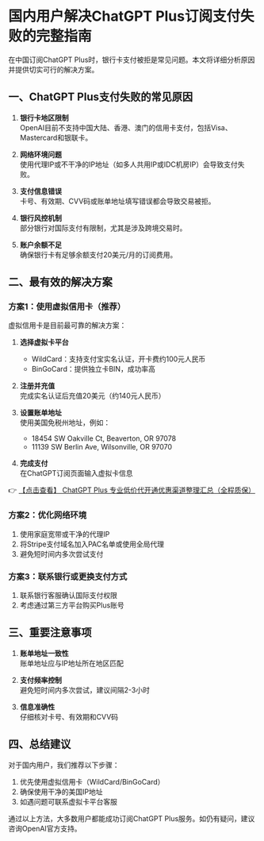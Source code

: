 # 国内用户解决ChatGPT Plus订阅支付失败的完整指南

在中国订阅ChatGPT Plus时，银行卡支付被拒是常见问题。本文将详细分析原因并提供切实可行的解决方案。

## 一、ChatGPT Plus支付失败的常见原因

1. **银行卡地区限制**  
   OpenAI目前不支持中国大陆、香港、澳门的信用卡支付，包括Visa、Mastercard和银联卡。

2. **网络环境问题**  
   使用代理IP或不干净的IP地址（如多人共用IP或IDC机房IP）会导致支付失败。

3. **支付信息错误**  
   卡号、有效期、CVV码或账单地址填写错误都会导致交易被拒。

4. **银行风控机制**  
   部分银行对国际支付有限制，尤其是涉及跨境交易时。

5. **账户余额不足**  
   确保银行卡有足够余额支付20美元/月的订阅费用。

## 二、最有效的解决方案

### 方案1：使用虚拟信用卡（推荐）

虚拟信用卡是目前最可靠的解决方案：

1. **选择虚拟卡平台**  
   - WildCard：支持支付宝实名认证，开卡费约100元人民币
   - BinGoCard：提供独立卡BIN，成功率高

2. **注册并充值**  
   完成实名认证后充值20美元（约140元人民币）

3. **设置账单地址**  
   使用美国免税州地址，例如：
   - 18454 SW Oakville Ct, Beaverton, OR 97078
   - 11139 SW Berlin Ave, Wilsonville, OR 97070

4. **完成支付**  
   在ChatGPT订阅页面输入虚拟卡信息

👉 [【点击查看】 ChatGPT Plus 专业低价代开通优惠渠道整理汇总（全程质保）](https://bit.ly/DaiKai)

### 方案2：优化网络环境

1. 使用家庭宽带或干净的代理IP
2. 将Stripe支付域名加入PAC名单或使用全局代理
3. 避免短时间内多次尝试支付

### 方案3：联系银行或更换支付方式

1. 联系银行客服确认国际支付权限
2. 考虑通过第三方平台购买Plus账号

## 三、重要注意事项

1. **账单地址一致性**  
   账单地址应与IP地址所在地区匹配

2. **支付频率控制**  
   避免短时间内多次尝试，建议间隔2-3小时

3. **信息准确性**  
   仔细核对卡号、有效期和CVV码

## 四、总结建议

对于国内用户，我们推荐以下步骤：
1. 优先使用虚拟信用卡（WildCard/BinGoCard）
2. 确保使用干净的美国IP地址
3. 如遇问题可联系虚拟卡平台客服

通过以上方法，大多数用户都能成功订阅ChatGPT Plus服务。如仍有疑问，建议咨询OpenAI官方支持。